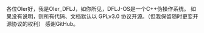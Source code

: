 各位OIer好，我是OIer_DFLJ，如你所见，DFLJ-OS是一个C++伪操作系统。
如果没有说明，则所有代码、文档默认以 GPLv3.0 协议开源。（但我保留随时更变开源协议的权利）
感谢GitHub。
